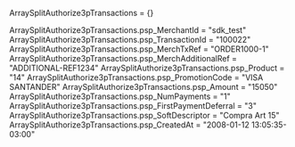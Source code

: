 ArraySplitAuthorize3pTransactions = {}

ArraySplitAuthorize3pTransactions.psp_MerchantId = "sdk_test"
ArraySplitAuthorize3pTransactions.psp_TransactionId = "100022"
ArraySplitAuthorize3pTransactions.psp_MerchTxRef = "ORDER1000-1"
ArraySplitAuthorize3pTransactions.psp_MerchAdditionalRef = "ADDITIONAL-REF1234"
ArraySplitAuthorize3pTransactions.psp_Product = "14"
ArraySplitAuthorize3pTransactions.psp_PromotionCode = "VISA SANTANDER"
ArraySplitAuthorize3pTransactions.psp_Amount = "15050"
ArraySplitAuthorize3pTransactions.psp_NumPayments = "1"
ArraySplitAuthorize3pTransactions.psp_FirstPaymentDeferral = "3"
ArraySplitAuthorize3pTransactions.psp_SoftDescriptor = "Compra Art 15"
ArraySplitAuthorize3pTransactions.psp_CreatedAt = "2008-01-12 13:05:35-03:00"
